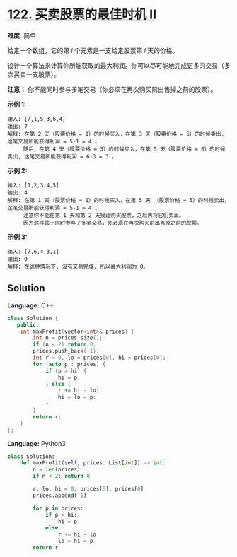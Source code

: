 # [122. 买卖股票的最佳时机 II](https://leetcode-cn.com/problems/best-time-to-buy-and-sell-stock-ii/)

**难度:** 简单

给定一个数组，它的第 *i* 个元素是一支给定股票第 *i* 天的价格。

设计一个算法来计算你所能获取的最大利润。你可以尽可能地完成更多的交易（多次买卖一支股票）。

 **注意：** 你不能同时参与多笔交易（你必须在再次购买前出售掉之前的股票）。

 **示例 1:** 

```
输入: [7,1,5,3,6,4]
输出: 7
解释: 在第 2 天（股票价格 = 1）的时候买入，在第 3 天（股票价格 = 5）的时候卖出, 这笔交易所能获得利润 = 5-1 = 4 。
     随后，在第 4 天（股票价格 = 3）的时候买入，在第 5 天（股票价格 = 6）的时候卖出, 这笔交易所能获得利润 = 6-3 = 3 。
```

 **示例 2:** 

```
输入: [1,2,3,4,5]
输出: 4
解释: 在第 1 天（股票价格 = 1）的时候买入，在第 5 天 （股票价格 = 5）的时候卖出, 这笔交易所能获得利润 = 5-1 = 4 。
     注意你不能在第 1 天和第 2 天接连购买股票，之后再将它们卖出。
     因为这样属于同时参与了多笔交易，你必须在再次购买前出售掉之前的股票。
```

 **示例 3:** 

```
输入: [7,6,4,3,1]
输出: 0
解释: 在这种情况下, 没有交易完成, 所以最大利润为 0。
```

## Solution


**Language:** C++
```C++
class Solution {
   public:
    int maxProfit(vector<int>& prices) {
        int n = prices.size();
        if (n < 2) return 0;
        prices.push_back(-1);
        int r = 0, lo = prices[0], hi = prices[0];
        for (auto p : prices) {
            if (p > hi) {
                hi = p;
            } else {
                r += hi - lo;
                hi = lo = p;
            }
        }
        return r;
    }
};

```

**Language:** Python3
```Python
class Solution:
    def maxProfit(self, prices: List[int]) -> int:
        n = len(prices)
        if n < 2: return 0

        r, lo, hi = 0, prices[0], prices[0]
        prices.append(-1)

        for p in prices:
            if p > hi:
                hi = p
            else:
                r += hi - lo
                lo = hi = p
        return r

```
